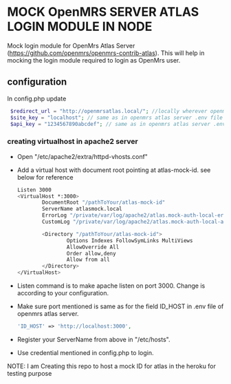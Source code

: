 MOCK OpenMRS SERVER ATLAS LOGIN MODULE IN NODE
==============================================

Mock login module for OpenMrs Atlas Server (https://github.com/openmrs/openmrs-contrib-atlas).
This will help in mocking the login module required to login as OpenMrs user.

## configuration

In config.php update

```php
 $redirect_url = "http://openmrsatlas.local/"; //locally wherever openmrs atlas module is hosted
 $site_key = "localhost"; // same as in openmrs atlas server .env file settings
 $api_key = "1234567890abcdef"; // same as in openmrs atlas server .env file settings
```


### creating virtualhost in apache2 server

- Open "/etc/apache2/extra/httpd-vhosts.conf"
- Add a virtual host with document root pointing at atlas-mock-id. see below for reference
  ```bash
  Listen 3000
  <VirtualHost *:3000>
          DocumentRoot "/pathToYour/atlas-mock-id"
          ServerName atlasmock.local
          ErrorLog "/private/var/log/apache2/atlas.mock-auth-local-error_log"
          CustomLog "/private/var/log/apache2/atlas.mock-auth-local-access_log" common

          <Directory "/pathToYour/atlas-mock-id">
                  Options Indexes FollowSymLinks MultiViews
                  AllowOverride All
                  Order allow,deny
                  Allow from all
          </Directory>
  </VirtualHost>

  ```
- Listen command is to make apache listen on port 3000. Change is according to your configuration.

- Make sure port mentioned is same as for the field ID_HOST in .env file of openmrs atlas server.

  ```php
  'ID_HOST' => 'http://localhost:3000',
  ```
- Register your ServerName from above in "/etc/hosts".

- Use credential mentioned in config.php to login.



NOTE: I am Creating this repo to host a mock ID  for atlas in the heroku for testing purpose
